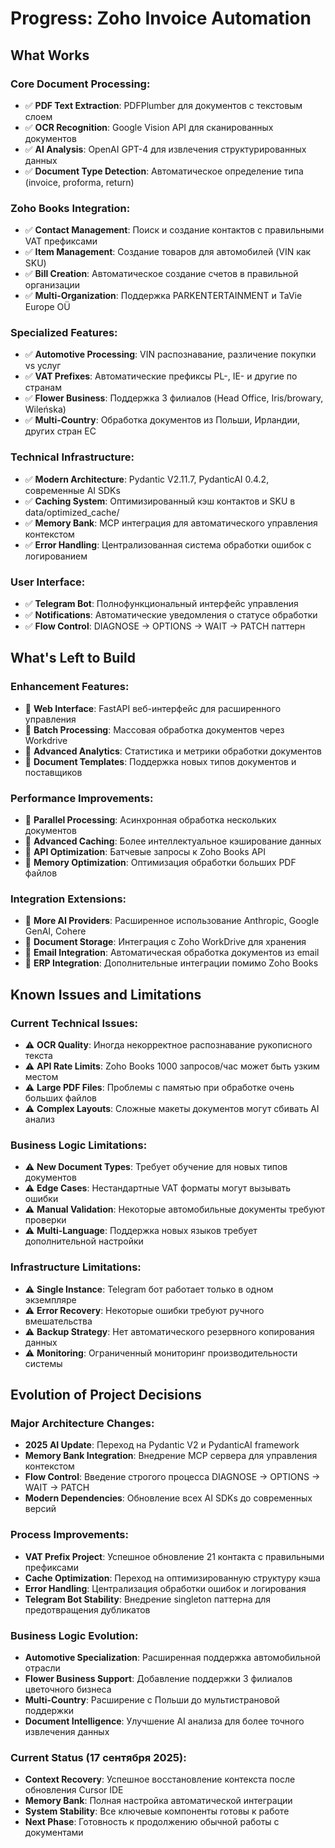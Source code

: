 # Progress: Zoho Invoice Automation

## What Works

### Core Document Processing:
- ✅ **PDF Text Extraction**: PDFPlumber для документов с текстовым слоем
- ✅ **OCR Recognition**: Google Vision API для сканированных документов
- ✅ **AI Analysis**: OpenAI GPT-4 для извлечения структурированных данных
- ✅ **Document Type Detection**: Автоматическое определение типа (invoice, proforma, return)

### Zoho Books Integration:
- ✅ **Contact Management**: Поиск и создание контактов с правильными VAT префиксами
- ✅ **Item Management**: Создание товаров для автомобилей (VIN как SKU)
- ✅ **Bill Creation**: Автоматическое создание счетов в правильной организации
- ✅ **Multi-Organization**: Поддержка PARKENTERTAINMENT и TaVie Europe OÜ

### Specialized Features:
- ✅ **Automotive Processing**: VIN распознавание, различение покупки vs услуг
- ✅ **VAT Prefixes**: Автоматические префиксы PL-, IE- и другие по странам
- ✅ **Flower Business**: Поддержка 3 филиалов (Head Office, Iris/browary, Wileńska)
- ✅ **Multi-Country**: Обработка документов из Польши, Ирландии, других стран ЕС

### Technical Infrastructure:
- ✅ **Modern Architecture**: Pydantic V2.11.7, PydanticAI 0.4.2, современные AI SDKs
- ✅ **Caching System**: Оптимизированный кэш контактов и SKU в data/optimized_cache/
- ✅ **Memory Bank**: MCP интеграция для автоматического управления контекстом
- ✅ **Error Handling**: Централизованная система обработки ошибок с логированием

### User Interface:
- ✅ **Telegram Bot**: Полнофункциональный интерфейс управления
- ✅ **Notifications**: Автоматические уведомления о статусе обработки
- ✅ **Flow Control**: DIAGNOSE → OPTIONS → WAIT → PATCH паттерн

## What's Left to Build

### Enhancement Features:
- 🔄 **Web Interface**: FastAPI веб-интерфейс для расширенного управления
- 🔄 **Batch Processing**: Массовая обработка документов через Workdrive
- 🔄 **Advanced Analytics**: Статистика и метрики обработки документов
- 🔄 **Document Templates**: Поддержка новых типов документов и поставщиков

### Performance Improvements:
- 🔄 **Parallel Processing**: Асинхронная обработка нескольких документов
- 🔄 **Advanced Caching**: Более интеллектуальное кэширование данных
- 🔄 **API Optimization**: Батчевые запросы к Zoho Books API
- 🔄 **Memory Optimization**: Оптимизация обработки больших PDF файлов

### Integration Extensions:
- 🔄 **More AI Providers**: Расширенное использование Anthropic, Google GenAI, Cohere
- 🔄 **Document Storage**: Интеграция с Zoho WorkDrive для хранения
- 🔄 **Email Integration**: Автоматическая обработка документов из email
- 🔄 **ERP Integration**: Дополнительные интеграции помимо Zoho Books

## Known Issues and Limitations

### Current Technical Issues:
- ⚠️ **OCR Quality**: Иногда некорректное распознавание рукописного текста
- ⚠️ **API Rate Limits**: Zoho Books 1000 запросов/час может быть узким местом
- ⚠️ **Large PDF Files**: Проблемы с памятью при обработке очень больших файлов
- ⚠️ **Complex Layouts**: Сложные макеты документов могут сбивать AI анализ

### Business Logic Limitations:
- ⚠️ **New Document Types**: Требует обучение для новых типов документов
- ⚠️ **Edge Cases**: Нестандартные VAT форматы могут вызывать ошибки
- ⚠️ **Manual Validation**: Некоторые автомобильные документы требуют проверки
- ⚠️ **Multi-Language**: Поддержка новых языков требует дополнительной настройки

### Infrastructure Limitations:
- ⚠️ **Single Instance**: Telegram бот работает только в одном экземпляре
- ⚠️ **Error Recovery**: Некоторые ошибки требуют ручного вмешательства
- ⚠️ **Backup Strategy**: Нет автоматического резервного копирования данных
- ⚠️ **Monitoring**: Ограниченный мониторинг производительности системы

## Evolution of Project Decisions

### Major Architecture Changes:
- **2025 AI Update**: Переход на Pydantic V2 и PydanticAI framework
- **Memory Bank Integration**: Внедрение MCP сервера для управления контекстом
- **Flow Control**: Введение строгого процесса DIAGNOSE → OPTIONS → WAIT → PATCH
- **Modern Dependencies**: Обновление всех AI SDKs до современных версий

### Process Improvements:
- **VAT Prefix Project**: Успешное обновление 21 контакта с правильными префиксами
- **Cache Optimization**: Переход на оптимизированную структуру кэша
- **Error Handling**: Централизация обработки ошибок и логирования
- **Telegram Bot Stability**: Внедрение singleton паттерна для предотвращения дубликатов

### Business Logic Evolution:
- **Automotive Specialization**: Расширенная поддержка автомобильной отрасли
- **Flower Business Support**: Добавление поддержки 3 филиалов цветочного бизнеса
- **Multi-Country**: Расширение с Польши до мультистрановой поддержки
- **Document Intelligence**: Улучшение AI анализа для более точного извлечения данных

### Current Status (17 сентября 2025):
- **Context Recovery**: Успешное восстановление контекста после обновления Cursor IDE
- **Memory Bank**: Полная настройка автоматической интеграции
- **System Stability**: Все ключевые компоненты готовы к работе
- **Next Phase**: Готовность к продолжению обычной работы с документами

